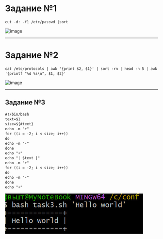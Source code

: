 # Задание №1
```
cut -d: -f1 /etc/passwd |sort
```
![image](https://github.com/user-attachments/assets/6d4f74f8-172e-4b3a-ad54-44fed79a4f8b)
***

# Задание №2
```
cat /etc/protocols | awk '{print $2, $1}' | sort -rn | head -n 5 | awk '{printf "%d %s\n", $1, $2}'
```
![image](https://github.com/user-attachments/assets/ca3a0bec-4d97-409c-885c-8a3bafc605ab)
***

## Задание №3
```
#!/bin/bash
text=$1
size=${#text}
echo -n "+"
for ((i = -2; i < size; i++))
do
echo -n "-"
done
echo "+"
echo "| $text |"
echo -n "+"
for ((i = -2; i < size; i++))
do
echo -n "-"
done
echo "+"
```
![image](https://github.com/tel1ce/alexy_pract1/blob/main/image.png)
